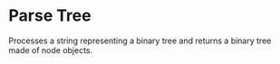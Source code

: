 Parse Tree
==========
Processes a string representing a binary tree and returns a binary
tree made of node objects.
